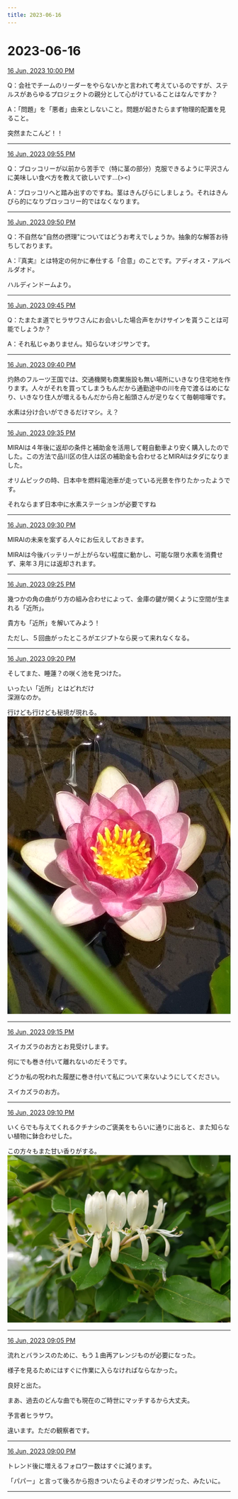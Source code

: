 ```yaml
---
title: 2023-06-16
---
```

# 2023-06-16

[16 Jun, 2023 10:00 PM](https://twitter.com/hirasawa/status/1669691296292950017#m)

Q：会社でチームのリーダーをやらないかと言われて考えているのですが、ステルスがあらゆるプロジェクトの親分として心がけていることはなんですか？  
  
A：「問題」を「悪者」由来としないこと。問題が起きたらまず物理的配置を見ること。  
  
突然またこんど！！

---

[16 Jun, 2023 09:55 PM](https://twitter.com/hirasawa/status/1669690034755190785#m)

Q：ブロッコリーが以前から苦手で（特に茎の部分）克服できるように平沢さんに美味しい食べ方を教えて欲しいです…(&gt;&lt;)  
  
A：ブロッコリへと踏み出すのですね。茎はきんぴらにしましょう。それはきんぴら的になりブロッコリー的ではなくなります。

---

[16 Jun, 2023 09:50 PM](https://twitter.com/hirasawa/status/1669688776422043648#m)

Q：不自然な"自然の摂理"についてはどうお考えでしょうか。抽象的な解答お待ちしております。  
  
A：『真実』とは特定の何かに奉仕する「合意」のことです。アディオス・アルベルダオド。  
  
ハルディンドームより。

---

[16 Jun, 2023 09:45 PM](https://twitter.com/hirasawa/status/1669687518265245699#m)

Q：たまたま道でヒラサワさんにお会いした場合声をかけサインを貰うことは可能でしょうか？  
  
A：それ私じゃありません。知らないオジサンです。

---

[16 Jun, 2023 09:40 PM](https://twitter.com/hirasawa/status/1669686259671879681#m)

灼熱のフルーツ王国では、交通機関も商業施設も無い場所にいきなり住宅地を作ります。人々がそれを買ってしまうもんだから通勤途中の川を舟で渡るはめになり、いきなり住人が増えるもんだから舟と船頭さんが足りなくて毎朝喧嘩です。  
  
水素は分け合いができるだけマシ。え？

---

[16 Jun, 2023 09:35 PM](https://twitter.com/hirasawa/status/1669685001657647104#m)

MIRAIは４年後に返却の条件と補助金を活用して軽自動車より安く購入したのでした。この方法で品川区の住人は区の補助金も合わせるとMIRAIはタダになりました。  
  
オリムピックの時、日本中を燃料電池車が走っている光景を作りたかったようです。  
  
それならまず日本中に水素ステーションが必要ですね

---

[16 Jun, 2023 09:30 PM](https://twitter.com/hirasawa/status/1669683745169854465#m)

MIRAIの未来を案ずる人々にお伝えしておきます。  
  
MIRAIは今後バッテリーが上がらない程度に動かし、可能な限り水素を消費せず、来年３月には返却されます。

---

[16 Jun, 2023 09:25 PM](https://twitter.com/hirasawa/status/1669682485087666180#m)

幾つかの角の曲がり方の組み合わせによって、金庫の鍵が開くように空間が生まれる「近所」。  
  
貴方も「近所」を解いてみよう！  
  
ただし、５回曲がったところがエジプトなら戻って来れなくなる。

---

[16 Jun, 2023 09:20 PM](https://twitter.com/hirasawa/status/1669681226725179395#m)

そしてまた、睡蓮？の咲く池を見つけた。  
  
いったい「近所」とはどれだけ  
深淵なのか。  
  
行けども行けども秘境が現れる。
![image](images/2023-06-16-9-0.png)

---

[16 Jun, 2023 09:15 PM](https://twitter.com/hirasawa/status/1669679969016881152#m)

スイカズラのお方とお見受けします。  
  
何にでも巻き付いて離れないのだそうです。  
  
どうか私の呪われた履歴に巻き付いて私について来ないようにしてください。  
  
スイカズラのお方。

---

[16 Jun, 2023 09:10 PM](https://twitter.com/hirasawa/status/1669678710029705221#m)

いくらでも与えてくれるクチナシのご褒美をもらいに通りに出ると、また知らない植物に鉢合わせした。  
  
この方々もまた甘い香りがする。
![image](images/2023-06-16-11-0.png)

---

[16 Jun, 2023 09:05 PM](https://twitter.com/hirasawa/status/1669677452187123713#m)

流れとバランスのために、もう１曲再アレンジものが必要になった。  
  
様子を見るためにはすぐに作業に入らなければならなかった。  
  
良好と出た。  
  
まあ、過去のどんな曲でも現在のご時世にマッチするから大丈夫。  
  
予言者ヒラサワ。  
  
違います。ただの観察者です。

---

[16 Jun, 2023 09:00 PM](https://twitter.com/hirasawa/status/1669676203010301952#m)

トレンド後に増えるフォロワー数はすぐに減ります。  
  
「パパー」と言って後ろから抱きついたらよそのオジサンだった、みたいに。

---

